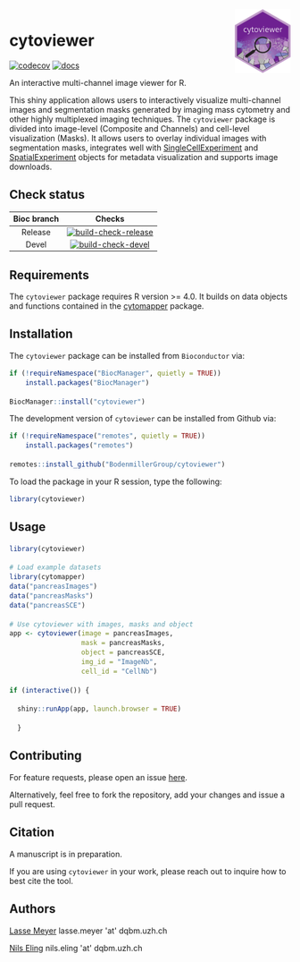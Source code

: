 <img src="vignettes/cytoviewer_sticker.png" align="right" alt="" width="100" />

# cytoviewer

<!-- badges: start -->

[![codecov](https://codecov.io/gh/BodenmillerGroup/cytoviewer/branch/devel/graph/badge.svg)](https://app.codecov.io/gh/BodenmillerGroup/cytoviewer/tree/devel)
[![docs](https://github.com/BodenmillerGroup/cytoviewer/actions/workflows/docs.yml/badge.svg)](https://github.com/BodenmillerGroup/cytoviewer/actions/workflows/docs.yml)

<!-- badges: end -->

An interactive multi-channel image viewer for R.

This shiny application allows users to interactively visualize
multi-channel images and segmentation masks generated by imaging mass
cytometry and other highly multiplexed imaging techniques. The
`cytoviewer` package is divided into image-level (Composite and
Channels) and cell-level visualization (Masks). It allows users 
to overlay individual images with segmentation masks, integrates well 
with [SingleCellExperiment](https://bioconductor.org/packages/release/bioc/html/SingleCellExperiment.html)
and [SpatialExperiment](https://bioconductor.org/packages/release/bioc/html/SingleCellExperiment.html)
objects for metadata visualization and supports image downloads.

## Check status

| Bioc branch |                                                                                                     Checks                                                                                                      |
|:------------------------------------------:|:--------------------------:|
|   Release   | [![build-check-release](https://github.com/BodenmillerGroup/cytoviewer/workflows/build-checks-release/badge.svg)](https://github.com/BodenmillerGroup/cytoviewer/actions?query=workflow%3Abuild-checks-release) |
|    Devel    |    [![build-check-devel](https://github.com/BodenmillerGroup/cytoviewer/workflows/build-checks-devel/badge.svg)](https://github.com/BodenmillerGroup/cytoviewer/actions?query=workflow%3Abuild-checks-devel)    |

## Requirements

The `cytoviewer` package requires R version \>= 4.0. It builds on data
objects and functions contained in the
[cytomapper](https://bioconductor.org/packages/release/bioc/html/cytomapper.html)
package.

## Installation

The `cytoviewer` package can be installed from `Bioconductor` via:

``` r
if (!requireNamespace("BiocManager", quietly = TRUE))
    install.packages("BiocManager")

BiocManager::install("cytoviewer")
```

The development version of `cytoviewer` can be installed from Github
via:

``` r
if (!requireNamespace("remotes", quietly = TRUE))
    install.packages("remotes")

remotes::install_github("BodenmillerGroup/cytoviewer")
```

To load the package in your R session, type the following:

``` r
library(cytoviewer)
```

## Usage

``` r
library(cytoviewer)

# Load example datasets 
library(cytomapper)
data("pancreasImages")
data("pancreasMasks")
data("pancreasSCE")

# Use cytoviewer with images, masks and object
app <- cytoviewer(image = pancreasImages, 
                  mask = pancreasMasks, 
                  object = pancreasSCE, 
                  img_id = "ImageNb", 
                  cell_id = "CellNb")

if (interactive()) {
  
  shiny::runApp(app, launch.browser = TRUE)

  }
```

## Contributing

For feature requests, please open an issue
[here](https://github.com/BodenmillerGroup/cytoviewer/issues).

Alternatively, feel free to fork the repository, add your changes and
issue a pull request.

## Citation

A manuscript is in preparation.

If you are using `cytoviewer` in your work, please reach out to inquire
how to best cite the tool.

## Authors

[Lasse Meyer](https://github.com/lassedochreden) lasse.meyer 'at' dqbm.uzh.ch

[Nils Eling](https://github.com/nilseling) nils.eling 'at' dqbm.uzh.ch
